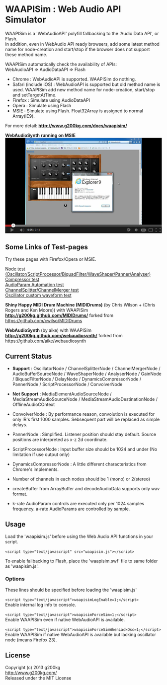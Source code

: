 # WAAPISim : Web Audio API Simulator

WAAPISim is a 'WebAudioAPI' polyfill fallbacking to the 'Audio Data API', or Flash.  
In addition, even in WebAudio API ready browsers, add some latest method name for node-creation and start/stop if the browser does not support these method name. 

WAAPISim automatically check the availability of APIs:  
WebAudioAPI => AudioDataAPI => Flash

* Chrome : WebAudioAPI is supported. WAAPISim do nothing.
* Safari (include iOS) : WebAudioAPI is supported but old method name is used. WAAPISim add new method name for node-creation, start/stop and setTargetAtTime.
* Firefox : Simulate using AudioDataAPI
* Opera : Simulate using Flash
* MSIE : Simulate using Flash. Float32Array is assigned to normal Array(IE9).


For more detail:
**<http://www.g200kg.com/docs/waapisim/>**

**WebAudioSynth running on MSIE**
[![](./waapisimvideo.png)](http://www.youtube.com/watch?v=AHR2C2C2v8E)  

## Some Links of Test-pages

Try these pages with Firefox/Opera or MSIE.

[Node test (Oscillator/ScriptProcessor/BiquadFilter/WaveShaper/Panner/Analyser)](http://www.g200kg.com/docs/waapisim/nodetest.html)  
[Compressor test](http://www.g200kg.com/docs/waapisim/comptest.html)  
[AudioParam Automation test](http://www.g200kg.com/docs/waapisim/automationtest.html)  
[ChannelSplitter/ChannelMerger test](http://www.g200kg.com/docs/waapisim/test-split.html)  
[Oscillator custom waveform test](http://www.g200kg.com/docs/waapisim/samples/test-osccustom.html)  

**Shiny Happy MIDI Drum Machine (MIDIDrums)** (by Chris Wilson + (Chris Rogers and Ken Moore)) with WAAPISim  
**<http://g200kg.github.com/MIDIDrums/>** forked from <https://github.com/cwilso/MIDIDrums>  

**WebAudioSynth** (by aike) with WAAPISim  
**<http://g200kg.github.com/webaudiosynth/>** forked from <https://github.com/aike/webaudiosynth>  

## Current Status

* **Support** : OscillatorNode / ChannelSplitterNode / ChannelMergerNode / AudioBufferSourceNode / WaveShaperNode / AnalyserNode / GainNode / BiquadFilterNode / DelayNode / DynamicsCompressorNode / PannerNode / ScriptProcessorNode / ConvolverNode

* **Not Support** : MediaElementAudioSourceNode / MediaStreamAudioSourceNode / MediaStreamAudioDestinationNode / OfflineAudioCOntext

* ConvolverNode : By performance reason, convolution is executed for only IR's first 1000 samples. Sebsequent part will be replaced as simple delays.

* PannerNode : Simplified. Listener position should stay default. Source positions are interpreted as x-z 2d coordinate.

* ScriptProcessorNode : Input buffer size should be 1024 and under (No limitation if use output only)

* DynamicsCompressorNode : A little different characteristics from Chrome's implements.

* Number of channels in each nodes should be 1 (mono) or 2(stereo)

* createBuffer from ArrayBuffer and decodeAudioData supports only wav format.

* k-rate AudioParam controls are executed only per 1024 samples frequency. a-rate AudioParams are controlled by sample.


## Usage

Load the 'waapisim.js' before using the Web Audio API functions in your script.

`<script type="text/javascript" src="waapisim.js"></script>`

To enable fallbacking to Flash, place the 'waapisim.swf' file to same folder as 'waapisim.js'.  

### Options

These lines should be specified before loading the 'waapisim.js'

`<script type="text/javascript">waapisimLogEnable=1;</script>`  
Enable internal log info to console.

`<script type="text/javascript">waapisimForceSim=1;</script>`  
Enable WAAPISim even if native WebAudioAPI is available.

`<script type="text/javascript">waapisimForceSimWhenLackOsc=1;</script>`  
Enable WAAPISim if native WebAudioAPI is available but lacking oscillator node (means Firefox 23).

## License
Copyright (c) 2013 g200kg  
<http://www.g200kg.com/>  
Released under the MIT License

